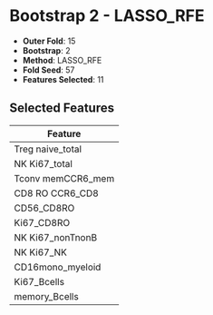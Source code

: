# Bootstrap 2 - LASSO_RFE

- **Outer Fold**: 15
- **Bootstrap**: 2
- **Method**: LASSO_RFE
- **Fold Seed**: 57
- **Features Selected**: 11

## Selected Features

| Feature |
|---------|
| Treg naive_total |
| NK Ki67_total |
| Tconv memCCR6_mem |
| CD8 RO CCR6_CD8 |
| CD56_CD8RO |
| Ki67_CD8RO |
| NK Ki67_nonTnonB |
| NK Ki67_NK |
| CD16mono_myeloid |
| Ki67_Bcells |
| memory_Bcells |
